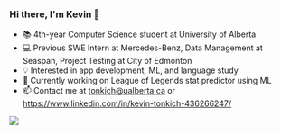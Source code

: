 ### Hi there, I'm Kevin 👋
- 📚  4th-year Computer Science student at University of Alberta
- 💻  Previous SWE Intern at Mercedes-Benz, Data Management at Seaspan, Project Testing at City of Edmonton
- 💡   Interested in app development, ML, and language study
- 🌱 Currently working on League of Legends stat predictor using ML
- 📫 Contact me at tonkich@ualberta.ca or https://www.linkedin.com/in/kevin-tonkich-436266247/

![](https://komarev.com/ghpvc/?username=tonkich7&color=blueviolet)
<!--
**tonkich7/tonkich7** is a ✨ _special_ ✨ repository because its `README.md` (this file) appears on your GitHub profile.

Here are some ideas to get you started:

- 🔭 I’m currently working on ...
- 🌱 I’m currently learning ...
- 👯 I’m looking to collaborate on ...
- 🤔 I’m looking for help with ...
- 💬 Ask me about ...
- 📫 How to reach me: ...
- 😄 Pronouns: ...
- ⚡ Fun fact: ...
-->
